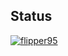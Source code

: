 ## Status

[![flipper95](https://catalog.flipperzero.one/application/flipper95/widget)](https://catalog.flipperzero.one/application/flipper95/page)